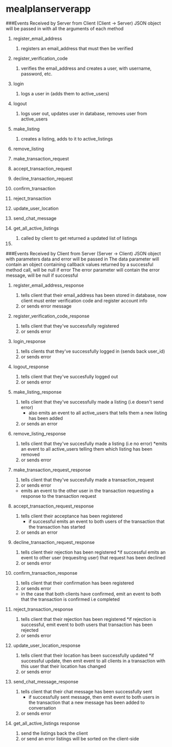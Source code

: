 # mealplanserverapp

###Events Received by Server from Client (Client -> Server)
JSON object will be passed in with all the arguments of each method

1. register_email_address
    1. registers an email_address that must then be verified
2. register_verification_code
    1. verifies the email_address and creates a user, with username, password, etc.
3. login
    1. logs a user in (adds them to active_users)
4. logout
    1. logs user out, updates user in database, removes user from active_users
5. make_listing
    1. creates a listing, adds to it to active_listings
6. remove_listing

7. make_transaction_request
8. accept_transaction_request
9. decline_transaction_request
10. confirm_transaction
11. reject_transaction

12. update_user_location
13. send_chat_message

14. get_all_active_listings
    1. called by client to get returned a updated list of listings
15.


###Events Received by Client from Server (Server -> Client)
JSON object with parameters data and error will be passed in
The data parameter will contain an object containing callback values returned by a successful method call, will be null if error
The error parameter will contain the error message, will be null if successful

1. register_email_address_response
    1. tells client that their email_address has been stored in database, now client must enter verification code and register account info
    2. or sends error message

2. register_verification_code_response
    1. tells client that they've successfully registered
    2. or sends error

3. login_response
    1. tells clients that they've successfully logged in (sends back user_id)
    2. or sends error

4. logout_response
    1. tells client that they've succesfully logged out
    2. or sends error

5. make_listing_response
    1. tells client that they've successfully made a listing (i.e doesn't send error)
        * also emits an event to all active_users that tells them a new listing has been added
    2. or sends an error
6. remove_listing_response
    1. tells client that they've succesfully made a listing (i.e no error)
        *emits an event to all active_users telling them which listing has been removed
    2. or sends error
7. make_transaction_request_response
    1. tells client that they've succesfully made a transaction_request
    2. or sends error
    * emits an event to the other user in the transaction requesting a response to the transaction request

8. accept_transaction_request_response
    1. tells client their acceptance has been registered
        * if successful emits an event to both users of the transaction that the transaction has started
    2. or sends an error

9. decline_transaction_request_response
    1. tells client their rejection has been registered
        *if successful emits an event to other user (requesitng user) that request has been declined
    2. or sends error

10. confirm_transaction_response
    1. tells client that their confirmation has been registered
    2. or sends error
    * in the case that both clients have confirmed, emit an event to both that the transaction is confirmed i.e completed

11. reject_transaction_response
    1. tells client that their rejection has been registered
        *if rejection is successful, emit event to both users that transaction has been rejected
    2. or sends error

12. update_user_location_response
    1. tells client that their location has been successfully updated
        *if successful update, then emit event to all clients in a transaction with this user that their location has changed
    2. or sends error

13. send_chat_message_response
    1. tells client that their chat message has been successfully sent
        * if successfully sent message, then emit event to both users in the transaction that a new message has been added to conversation
    2. or sends error

14. get_all_active_listings response
    1. send the listings back the client
    2. or send an error
listings will be sorted on the client-side



